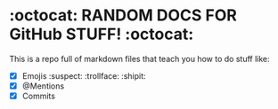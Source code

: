 # :octocat: RANDOM DOCS FOR GitHub STUFF! :octocat:

This is a repo full of markdown files that teach you how to do stuff like:

- [x] Emojis :suspect:  :trollface: :shipit:  
- [x] @Mentions  
- [x] Commits
